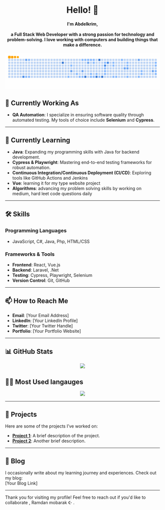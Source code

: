 <div align="center">
  <h1 alig="center">Hello! 👋</h1>
  <h4 align="center">
    I'm <strong>Abdelkrim</strong>, <br><br>
    a Full Stack Web Developer with a strong passion for technology and problem-solving. I love working with computers and building things that make a difference.<br>
    
  </h4>
</div>
<div align="center">
  <a href="#">
    <img src="https://github.com/AbdelkrimElAyachi/AbdelkrimElAyachi/blob/output/ocean.gif" />
  </a>
</div

---

## 🔭 **Currently Working As**
- **QA Automation**: I specialize in ensuring software quality through automated testing. My tools of choice include **Selenium** and **Cypress**.
---

## 🌱 **Currently Learning**
- **Java**: Expanding my programming skills with Java for backend development.
- **Cypress & Playwright**: Mastering end-to-end testing frameworks for robust automation.
- **Continuous Integration/Continuous Deployment (CI/CD)**: Exploring tools like GitHub Actions and Jenkins
- **Vue**: learning it for my type website project
- **Algorithms**: advancing my problem solving skills by working on medium, hard leet code questions daily
---

## 🛠️ **Skills**
### Programming Languages
- JavaScript, C#, Java, Php, HTML/CSS

### Frameworks & Tools
- **Frontend**: React, Vue.js
- **Backend**: Laravel, .Net
- **Testing**: Cypress, Playwright, Selenium
- **Version Control**: Git, GitHub

---

## 📫 **How to Reach Me**
- **Email**: [Your Email Address]  
- **LinkedIn**: [Your LinkedIn Profile]  
- **Twitter**: [Your Twitter Handle]  
- **Portfolio**: [Your Portfolio Website]  

---


## 📊 **GitHub Stats**
<div align="center">
  <img src="https://github-readme-stats.vercel.app/api?username=AbdelkrimElAyachi&show_icons=true&theme=radical" />
</div>


## 👩‍💻 Most Used langauges
<div align="center">
  <img src="https://github-readme-stats.vercel.app/api/top-langs/?username=AbdelkrimElAyachi&layout=compact&theme=radical" />
</div>


---

## 🚀 **Projects**
Here are some of the projects I’ve worked on:
- **[Project 1](https://github.com/AbdelkrimElAyachi/project1)**: A brief description of the project.
- **[Project 2](https://github.com/AbdelkrimElAyachi/project2)**: Another brief description.

---

## 📝 **Blog**
I occasionally write about my learning journey and experiences. Check out my blog:  
[Your Blog Link]

---

Thank you for visiting my profile! Feel free to reach out if you'd like to collaborate , Ramdan mobarak ☪️ .

